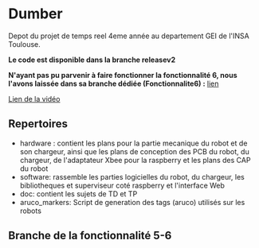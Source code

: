 # Dumber

Depot du projet de temps reel 4eme année au departement GEI de l'INSA Toulouse.

<b color="red">Le code est disponible dans la branche releasev2</b>

<b color="red">N'ayant pas pu parvenir à faire fonctionner la fonctionnalité 6, nous l'avons laissée dans sa branche dédiée (Fonctionnalite6) :</b> [lien](https://github.com/Rob174/dumber/blob/Fonctionnalite6/software/raspberry/superviseur-robot/tasks.cpp)

[Lien de la vidéo](https://drive.google.com/file/d/1KY0Jfr5IKqTcZvompLhOFdKciw4xKJHw/view?usp=sharing)

## Repertoires
- hardware : contient les plans pour la partie mecanique du robot et de son chargeur, ainsi que les plans de conception des PCB du robot, du chargeur, de l'adaptateur Xbee pour la raspberry  et les plans des CAP du robot
- software: rassemble les parties logicielles du robot, du chargeur, les bibliotheques et superviseur coté raspberry et l'interface Web
- doc: contient les sujets de TD et TP
- aruco_markers: Script de generation des tags (aruco) utilisés sur les robots



## Branche de la fonctionnalité 5-6
